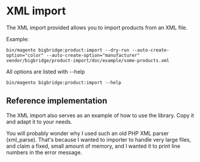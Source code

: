# XML import

The XML import provided allows you to import products from an XML file.

Example:

    bin/magento bigbridge:product:import --dry-run --auto-create-option="color" --auto-create-option="manufacturer" vendor/bigbridge/product-import/doc/example/some-products.xml

All options are listed with --help

    bin/magento bigbridge:product:import --help

## Reference implementation

The XML import also serves as an example of how to use the library. Copy it and adapt it to your needs.

You will probably wonder why I used such an old PHP XML parser (xml_parse). That's because I wanted to importer to handle very large files, and claim a fixed, small amount of memory, and I wanted it to print line numbers in the error message.
